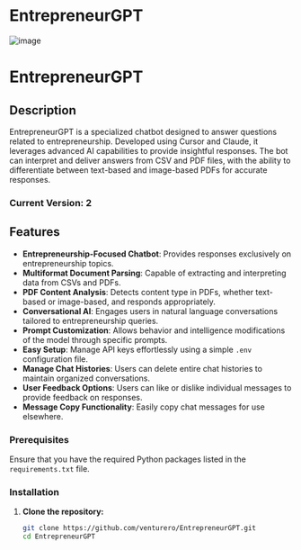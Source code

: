 # EntrepreneurGPT
![image](https://github.com/user-attachments/assets/8e288fd9-9540-47e0-b816-6438e81e836d)

# EntrepreneurGPT

## Description

EntrepreneurGPT is a specialized chatbot designed to answer questions related to entrepreneurship. Developed using Cursor and Claude, it leverages advanced AI capabilities to provide insightful responses. The bot can interpret and deliver answers from CSV and PDF files, with the ability to differentiate between text-based and image-based PDFs for accurate responses.

### Current Version: 2

## Features

- **Entrepreneurship-Focused Chatbot**: Provides responses exclusively on entrepreneurship topics.
- **Multiformat Document Parsing**: Capable of extracting and interpreting data from CSVs and PDFs.
- **PDF Content Analysis**: Detects content type in PDFs, whether text-based or image-based, and responds appropriately.
- **Conversational AI**: Engages users in natural language conversations tailored to entrepreneurship queries.
- **Prompt Customization**: Allows behavior and intelligence modifications of the model through specific prompts.
- **Easy Setup**: Manage API keys effortlessly using a simple `.env` configuration file.
- **Manage Chat Histories**: Users can delete entire chat histories to maintain organized conversations.
- **User Feedback Options**: Users can like or dislike individual messages to provide feedback on responses.
- **Message Copy Functionality**: Easily copy chat messages for use elsewhere.

### Prerequisites

Ensure that you have the required Python packages listed in the `requirements.txt` file.

### Installation

1. **Clone the repository:**
   ```bash
   git clone https://github.com/venturero/EntrepreneurGPT.git
   cd EntrepreneurGPT
